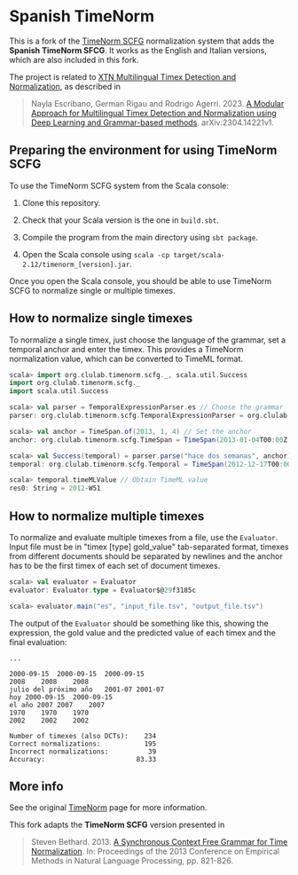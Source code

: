 # Spanish TimeNorm

This is a fork of the [TimeNorm SCFG](https://github.com/clulab/timenorm) normalization system that adds the **Spanish TimeNorm SFCG**. It works as the English and Italian versions, which are also included in this fork.

The project is related to [XTN Multilingual Timex Detection and Normalization](https://github.com/NGEscribano/XTN-timexes/tree/main), as described in

> Nayla Escribano, German Rigau and Rodrigo Agerri. 2023. [A Modular Approach for Multilingual Timex Detection and Normalization using Deep Learning and Grammar-based methods](https://arxiv.org/abs/2304.14221). arXiv:2304.14221v1.

## Preparing the environment for using TimeNorm SCFG

To use the TimeNorm SCFG system from the Scala console:

1. Clone this repository.

2. Check that your Scala version is the one in `build.sbt`.

3. Compile the program from the main directory using `sbt package`.

4. Open the Scala console using `scala -cp target/scala-2.12/timenorm_[version].jar`.

Once you open the Scala console, you should be able to use TimeNorm SCFG to normalize single or multiple timexes.

## How to normalize single timexes

To normalize a single timex, just choose the language of the grammar, set a temporal anchor and enter the timex. This provides a TimeNorm normalization value, which can be converted to TimeML format.

```scala
scala> import org.clulab.timenorm.scfg._, scala.util.Success
import org.clulab.timenorm.scfg._
import scala.util.Success

scala> val parser = TemporalExpressionParser.es // Choose the grammar
parser: org.clulab.timenorm.scfg.TemporalExpressionParser = org.clulab.timenorm.scfg.TemporalExpressionParser@1815577b

scala> val anchor = TimeSpan.of(2013, 1, 4) // Set the anchor
anchor: org.clulab.timenorm.scfg.TimeSpan = TimeSpan(2013-01-04T00:00Z,2013-01-05T00:00Z,Period(Map(Days -> 1),Exact),Exact)

scala> val Success(temporal) = parser.parse("hace dos semanas", anchor) // Input an expression
temporal: org.clulab.timenorm.scfg.Temporal = TimeSpan(2012-12-17T00:00Z,2012-12-24T00:00Z,Period(Map(Weeks -> 1),Exact),Exact)

scala> temporal.timeMLValue // Obtain TimeML value
res0: String = 2012-W51
```

## How to normalize multiple timexes

To normalize and evaluate multiple timexes from a file, use the `Evaluator`. Input file must be in "timex  \[type]  gold_value" tab-separated format, timexes from different documents should be separated by newlines and the anchor has to be the first timex of each set of document timexes.

```scala
scala> val evaluator = Evaluator
evaluator: Evaluator.type = Evaluator$@29f3185c

scala> evaluator.main("es", "input_file.tsv", "output_file.tsv")
```

The output of the `Evaluator` should be something like this, showing the expression, the gold value and the predicted value of each timex and the final evaluation:

```
...

2000-09-15	2000-09-15	2000-09-15
2008	2008	2008
julio del próximo año	2001-07	2001-07
hoy	2000-09-15	2000-09-15
el año 2007	2007	2007
1970	1970	1970
2002	2002	2002

Number of timexes (also DCTs):    234
Correct normalizations:           195
Incorrect normalizations:          39
Accuracy:                       83.33
```

## More info

See the original [TimeNorm](https://github.com/clulab/timenorm) page for more information.

This fork adapts the **TimeNorm SCFG** version presented in

> Steven Bethard. 2013.
> [A Synchronous Context Free Grammar for Time Normalization](http://www.aclweb.org/anthology/D13-1078).
> In: Proceedings of the 2013 Conference on Empirical Methods in Natural
> Language Processing, pp. 821-826.
